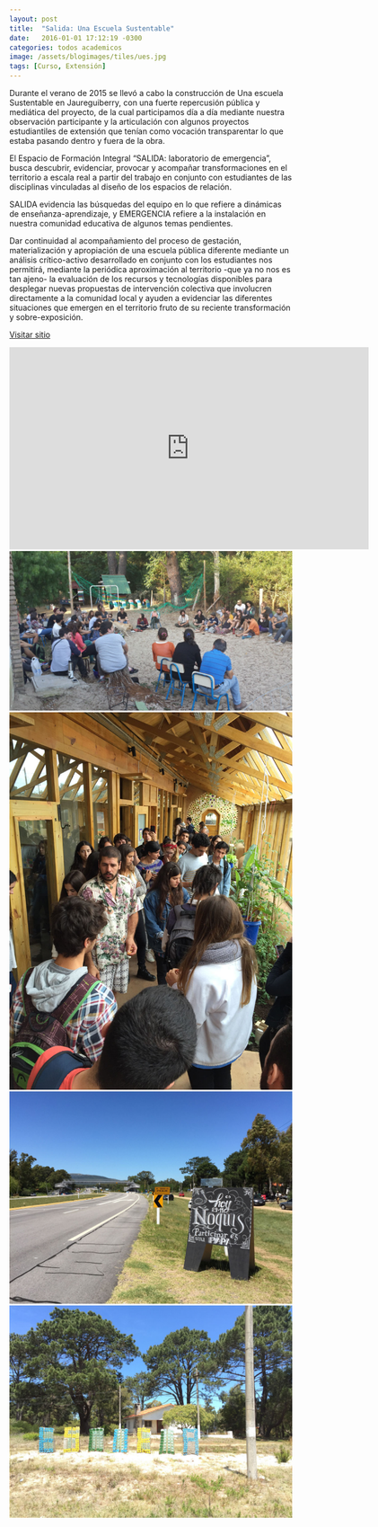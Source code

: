 ```yaml
---
layout: post
title:  "Salida: Una Escuela Sustentable"
date:   2016-01-01 17:12:19 -0300
categories: todos academicos
image: /assets/blogimages/tiles/ues.jpg
tags: [Curso, Extensión]
---
```

Durante el verano de 2015 se llevó a cabo la construcción de Una escuela Sustentable en Jaureguiberry, con una fuerte repercusión pública y mediática del proyecto, de la cual participamos día a día mediante nuestra observación participante y la articulación con algunos proyectos estudiantiles de extensión que tenían como vocación transparentar lo que estaba pasando dentro y fuera de la obra.

El Espacio de Formación Integral “SALIDA: laboratorio de emergencia”, busca descubrir, evidenciar, provocar y acompañar transformaciones en el territorio a escala real a partir del trabajo en conjunto con estudiantes de las disciplinas vinculadas al diseño de los espacios de relación.

SALIDA evidencia las búsquedas del equipo en lo que refiere a dinámicas de enseñanza-aprendizaje, y EMERGENCIA refiere a la instalación en nuestra comunidad educativa de algunos temas pendientes.

Dar continuidad al acompañamiento del proceso de gestación, materialización y apropiación de una escuela pública diferente mediante un análisis crítico-activo desarrollado en conjunto con los estudiantes nos permitirá, mediante la periódica aproximación al territorio -que ya no nos es tan ajeno- la evaluación de los recursos y tecnologías disponibles para desplegar nuevas propuestas de intervención colectiva que involucren directamente a la comunidad local y ayuden a evidenciar las diferentes situaciones que emergen en el territorio fruto de su reciente transformación y sobre-exposición.

[Visitar sitio](http://www.fadu.edu.uy/extension/extension-2/1907/)

<iframe title="vimeo-player" src="https://player.vimeo.com/video/133363897?h=22c362e5f5" width="640" height="360" frameborder="0" allowfullscreen></iframe>
<img class="post-image-full" src="/assets/blogimages/ues-1.jpg">
<img class="post-image-full" src="/assets/blogimages/ues-2.jpg">
<img class="post-image-full" src="/assets/blogimages/ues-3.jpg">
<img class="post-image-full" src="/assets/blogimages/ues-4.jpg">